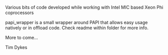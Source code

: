 Various bits of code developed while working with Intel MIC based Xeon Phi coprocessors

papi_wrapper is a small wrapper around PAPI that allows easy usage natively or in offload code. Check readme within folder for more info.

More to come...

Tim Dykes
